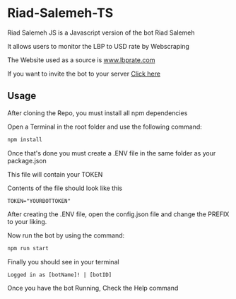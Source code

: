 # Riad-Salemeh-TS
Riad Salemeh JS is a Javascript version of the bot Riad Salemeh

It allows users to monitor the LBP to USD rate by Webscraping

The Website used as a source is www.lbprate.com



If you want to invite the bot to your server [Click here](https://discord.com/api/oauth2/authorize?client_id=826815896718540850&permissions=2147535872&scope=bot%20applications.commands) 
## Usage
After cloning the Repo, you must install all npm dependencies

Open a Terminal in the root folder and use the following command:
```bash
npm install
```

Once that's done you must create a .ENV file in the same folder as your package.json

This file will contain your TOKEN

Contents of the file should look like this
```
TOKEN="YOURBOTTOKEN"
```
After creating the .ENV file, open the config.json file and change the PREFIX to your liking.

Now run the bot by using the command:
```bash
npm run start
```
Finally you should see in your terminal 
```
Logged in as [botName]! | [botID]
```
Once you have the bot Running, Check the Help command
